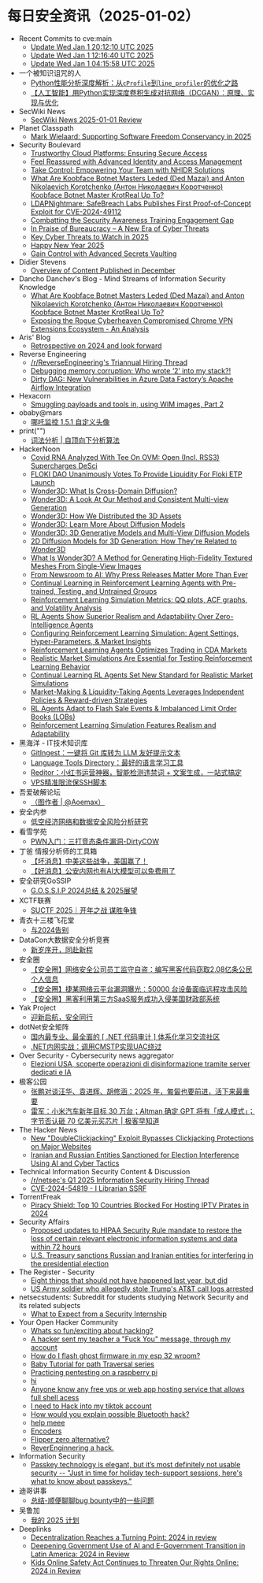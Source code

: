 # 每日安全资讯（2025-01-02）

- Recent Commits to cve:main
  - [Update Wed Jan  1 20:12:10 UTC 2025](https://github.com/trickest/cve/commit/4d02280ad7107a9572aa25a70525f42deaf8712d)
  - [Update Wed Jan  1 12:16:40 UTC 2025](https://github.com/trickest/cve/commit/69a1f2d9b690dccebdad55ef44b3b628174bc357)
  - [Update Wed Jan  1 04:15:58 UTC 2025](https://github.com/trickest/cve/commit/a81d9c04007b4951fd7d1d0118aba8ac19da5f90)
- 一个被知识诅咒的人
  - [Python性能分析深度解析：从`cProfile`到`line_profiler`的优化之路](https://blog.csdn.net/nokiaguy/article/details/144866251)
  - [【人工智能】用Python实现深度卷积生成对抗网络（DCGAN）：原理、实现与优化](https://blog.csdn.net/nokiaguy/article/details/144866229)
- SecWiki News
  - [SecWiki News 2025-01-01 Review](http://www.sec-wiki.com/?2025-01-01)
- Planet Classpath
  - [Mark Wielaard: Supporting Software Freedom Conservancy in 2025](https://gnu.wildebeest.org/blog/mjw/2025/01/01/supporting-software-freedom-conservancy-in-2025/)
- Security Boulevard
  - [Trustworthy Cloud Platforms: Ensuring Secure Access](https://securityboulevard.com/2025/01/trustworthy-cloud-platforms-ensuring-secure-access/)
  - [Feel Reassured with Advanced Identity and Access Management](https://securityboulevard.com/2025/01/feel-reassured-with-advanced-identity-and-access-management/)
  - [Take Control: Empowering Your Team with NHIDR Solutions](https://securityboulevard.com/2025/01/take-control-empowering-your-team-with-nhidr-solutions/)
  - [What Are Koobface Botnet Masters Leded (Ded Mazai) and Anton Nikolaevich Korotchenko (Антон Николаевич Коротченко) Koobface Botnet Master KrotReal Up To?](https://securityboulevard.com/2025/01/what-are-koobface-botnet-masters-leded-ded-mazai-and-anton-nikolaevich-korotchenko-%d0%b0%d0%bd%d1%82%d0%be%d0%bd-%d0%bd%d0%b8%d0%ba%d0%be%d0%bb%d0%b0%d0%b5%d0%b2%d0%b8%d1%87-%d0%ba%d0%be%d1%80/)
  - [LDAPNightmare: SafeBreach Labs Publishes First Proof-of-Concept Exploit for CVE-2024-49112](https://securityboulevard.com/2025/01/ldapnightmare-safebreach-labs-publishes-first-proof-of-concept-exploit-for-cve-2024-49112/)
  - [Combatting the Security Awareness Training Engagement Gap](https://securityboulevard.com/2025/01/combatting-the-security-awareness-training-engagement-gap/)
  - [In Praise of Bureaucracy – A New Era of Cyber Threats](https://securityboulevard.com/2025/01/in-praise-of-bureaucracy-a-new-era-of-cyber-threats/)
  - [Key Cyber Threats to Watch in 2025](https://securityboulevard.com/2025/01/key-cyber-threats-to-watch-in-2025/)
  - [Happy New Year 2025](https://securityboulevard.com/2025/01/happy-new-year-2025/)
  - [Gain Control with Advanced Secrets Vaulting](https://securityboulevard.com/2025/01/gain-control-with-advanced-secrets-vaulting/)
- Didier Stevens
  - [Overview of Content Published in December](https://blog.didierstevens.com/2025/01/01/overview-of-content-published-in-december-9/)
- Dancho Danchev's Blog - Mind Streams of Information Security Knowledge
  - [What Are Koobface Botnet Masters Leded (Ded Mazai) and Anton Nikolaevich Korotchenko (Антон Николаевич Коротченко) Koobface Botnet Master KrotReal Up To?](https://ddanchev.blogspot.com/2025/01/what-are-koobface-botnet-masters-leded.html)
  - [Exposing the Rogue Cyberheaven Compromised Chrome VPN Extensions Ecosystem - An Analysis](https://ddanchev.blogspot.com/2025/01/exposing-rogue-cyberheaven-compromised.html)
- Aris' Blog
  - [Retrospective on 2024 and look forward](https://blog.0xbadc0de.be/archives/521)
- Reverse Engineering
  - [/r/ReverseEngineering's Triannual Hiring Thread](https://www.reddit.com/r/ReverseEngineering/comments/1hqyjtj/rreverseengineerings_triannual_hiring_thread/)
  - [Debugging memory corruption: Who wrote ‘2’ into my stack?!](https://www.reddit.com/r/ReverseEngineering/comments/1hr2ddn/debugging_memory_corruption_who_wrote_2_into_my/)
  - [Dirty DAG: New Vulnerabilities in Azure Data Factory’s Apache Airflow Integration](https://www.reddit.com/r/ReverseEngineering/comments/1hr3czp/dirty_dag_new_vulnerabilities_in_azure_data/)
- Hexacorn
  - [Smuggling payloads and tools in, using WIM images, Part 2](https://www.hexacorn.com/blog/2025/01/01/smuggling-payloads-and-tools-in-using-wim-images-part-2/)
- obaby@mars
  - [哪吒监控 1.5.1 自定义头像](https://h4ck.org.cn/2025/01/18912)
- print("")
  - [词法分析 | 自顶向下分析算法](https://www.o2oxy.cn/4334.html)
- HackerNoon
  - [Covid RNA Analyzed With Tee On OVM: Open (Incl. RSS3) Supercharges DeSci](https://hackernoon.com/covid-rna-analyzed-with-tee-on-ovm-open-incl-rss3-supercharges-desci?source=rss)
  - [FLOKI DAO Unanimously Votes To Provide Liquidity For Floki ETP Launch](https://hackernoon.com/floki-dao-unanimously-votes-to-provide-liquidity-for-floki-etp-launch?source=rss)
  - [Wonder3D: What Is Cross-Domain Diffusion?](https://hackernoon.com/wonder3d-what-is-cross-domain-diffusion?source=rss)
  - [Wonder3D: A Look At Our Method and Consistent Multi-view Generation](https://hackernoon.com/wonder3d-a-look-at-our-method-and-consistent-multi-view-generation?source=rss)
  - [Wonder3D: How We Distributed the 3D Assets](https://hackernoon.com/wonder3d-how-we-distributed-the-3d-assets?source=rss)
  - [Wonder3D: Learn More About Diffusion Models](https://hackernoon.com/wonder3d-learn-more-about-diffusion-models?source=rss)
  - [Wonder3D: 3D Generative Models and Multi-View Diffusion Models](https://hackernoon.com/wonder3d-3d-generative-models-and-multi-view-diffusion-models?source=rss)
  - [2D Diffusion Models for 3D Generation: How They're Related to Wonder3D](https://hackernoon.com/2d-diffusion-models-for-3d-generation-how-theyre-related-to-wonder3d?source=rss)
  - [What Is Wonder3D? A Method for Generating High-Fidelity Textured Meshes From Single-View Images](https://hackernoon.com/what-is-wonder3d-a-method-for-generating-high-fidelity-textured-meshes-from-single-view-images?source=rss)
  - [From Newsroom to AI: Why Press Releases Matter More Than Ever](https://hackernoon.com/from-newsroom-to-ai-why-press-releases-matter-more-than-ever?source=rss)
  - [Continual Learning in Reinforcement Learning Agents with Pre-trained, Testing, and Untrained Groups](https://hackernoon.com/continual-learning-in-reinforcement-learning-agents-with-pre-trained-testing-and-untrained-groups?source=rss)
  - [Reinforcement Learning Simulation Metrics: QQ plots, ACF graphs, and Volatility Analysis](https://hackernoon.com/reinforcement-learning-simulation-metrics-qq-plots-acf-graphs-and-volatility-analysis?source=rss)
  - [RL Agents Show Superior Realism and Adaptability Over Zero-Intelligence Agents](https://hackernoon.com/rl-agents-show-superior-realism-and-adaptability-over-zero-intelligence-agents?source=rss)
  - [Configuring Reinforcement Learning Simulation: Agent Settings, Hyper-Parameters, & Market Insights](https://hackernoon.com/configuring-reinforcement-learning-simulation-agent-settings-hyper-parameters-and-market-insights?source=rss)
  - [Reinforcement Learning Agents Optimizes Trading in CDA Markets](https://hackernoon.com/reinforcement-learning-agents-optimizes-trading-in-cda-markets?source=rss)
  - [Realistic Market Simulations Are Essential for Testing Reinforcement Learning Behavior](https://hackernoon.com/realistic-market-simulations-are-essential-for-testing-reinforcement-learning-behavior?source=rss)
  - [Continual Learning RL Agents Set New Standard for Realistic Market Simulations](https://hackernoon.com/continual-learning-rl-agents-set-new-standard-for-realistic-market-simulations?source=rss)
  - [Market-Making & Liquidity-Taking Agents Leverages Independent Policies & Reward-driven Strategies](https://hackernoon.com/market-making-and-liquidity-taking-agents-leverages-independent-policies-and-reward-driven-strategies?source=rss)
  - [RL Agents Adapt to Flash Sale Events & Imbalanced Limit Order Books (LOBs)](https://hackernoon.com/rl-agents-adapt-to-flash-sale-events-and-imbalanced-limit-order-books-lobs?source=rss)
  - [Reinforcement Learning Simulation Features Realism and Adaptability](https://hackernoon.com/reinforcement-learning-simulation-features-realism-and-adaptability?source=rss)
- 黑海洋 - IT技术知识库
  - [GitIngest：一键将 Git 库转为 LLM 友好提示文本](https://www.upx8.com/4628)
  - [Language Tools Directory：最好的语言学习工具](https://www.upx8.com/4627)
  - [Reditor：小红书运营神器，智能检测违禁词 + 文案生成，一站式搞定](https://www.upx8.com/4626)
  - [VPS精准限流保SSH脚本](https://www.upx8.com/4625)
- 吾爱破解论坛
  - [（图作者 | @Aoemax）](https://mp.weixin.qq.com/s?__biz=MjM5Mjc3MDM2Mw==&mid=2651141546&idx=1&sn=d87a5e3ee516bb88d7dc33271bd12866&chksm=bd50a5fe8a272ce8fb56c9befd249440307bca3d33aa3bd2b4db2fb7b440c517ac5fcf6186f7&scene=58&subscene=0#rd)
- 安全内参
  - [低空经济网络和数据安全风险分析研究](https://mp.weixin.qq.com/s?__biz=MzI4NDY2MDMwMw==&mid=2247513395&idx=1&sn=2093a1d2467f229dec5e9c7bd3c3111e&chksm=ebfaf213dc8d7b05e52169a94a0422ac12d69cef298906cff25a139da8c0c0aaf59e957a7513&scene=58&subscene=0#rd)
- 看雪学苑
  - [PWN入门：三打竞态条件漏洞-DirtyCOW](https://mp.weixin.qq.com/s?__biz=MjM5NTc2MDYxMw==&mid=2458587913&idx=2&sn=98c0e76217bf3df9659f9e697ec2775d&chksm=b18c238386fbaa95240d646e4dd53c0b5349a023b47590b174b1ac0717f14609242a7e933442&scene=58&subscene=0#rd)
- 丁爸 情报分析师的工具箱
  - [【坏消息】中美这些战争，美国赢了！](https://mp.weixin.qq.com/s?__biz=MzI2MTE0NTE3Mw==&mid=2651148365&idx=1&sn=1d0ea8ab8842c2ab0336b78cb606b2d8&chksm=f1af2777c6d8ae61a9aa348d57bf9b7efce917c6889de0379906af7d99f7f52ee181036135f8&scene=58&subscene=0#rd)
  - [【好消息】公安内网也有AI大模型可以免费用了](https://mp.weixin.qq.com/s?__biz=MzI2MTE0NTE3Mw==&mid=2651148365&idx=2&sn=caaa4350dd5d2eb16b26ab397e483e77&chksm=f1af2777c6d8ae615dbee532bb717fa1981508e8808d645f508465c0fd6bc02b548459bc8e66&scene=58&subscene=0#rd)
- 安全研究GoSSIP
  - [G.O.S.S.I.P 2024总结 & 2025展望](https://mp.weixin.qq.com/s?__biz=Mzg5ODUxMzg0Ng==&mid=2247499506&idx=1&sn=11dac152cf553dfa47f6ad720da37f7a&chksm=c063d02bf714593d96668fb26152c8b7ccf0973eb1f849352454ea3479ce1959b4315252d080&scene=58&subscene=0#rd)
- XCTF联赛
  - [SUCTF 2025｜开年之战 谋胜争锋](https://mp.weixin.qq.com/s?__biz=MjM5NDU3MjExNw==&mid=2247515461&idx=1&sn=7311261e7b6de7b448c166602cbb0cd1&chksm=a6874f7f91f0c669b1ec751c0941fd2e55bb09d1d0e5c2bdd216f4915ddc9100947837c1e81e&scene=58&subscene=0#rd)
- 青衣十三楼飞花堂
  - [与2024告别](https://mp.weixin.qq.com/s?__biz=MzUzMjQyMDE3Ng==&mid=2247487840&idx=1&sn=263bdd975bc4e9ed011829cfbae7c8cc&chksm=fab2d25fcdc55b4912efd72b424ef98bb96107e32a845fd36ca96cb0c72da1c9beefab03b109&scene=58&subscene=0#rd)
- DataCon大数据安全分析竞赛
  - [新岁序开，同赴新程](https://mp.weixin.qq.com/s?__biz=MzU5Njg1NzMyNw==&mid=2247488886&idx=1&sn=a9ae3bbaf7b364068b6b5173597936d5&chksm=fe5d0df6c92a84e0368ba438ac757c4765e111684cc1cd1912a9de7bbe986f0770ec744c6828&scene=58&subscene=0#rd)
- 安全圈
  - [【安全圈】网络安全公司员工监守自盗：编写黑客代码窃取2.08亿条公民个人信息](https://mp.weixin.qq.com/s?__biz=MzIzMzE4NDU1OQ==&mid=2652067069&idx=1&sn=f3c972e235871147200f79b82f689d25&chksm=f36e78bdc419f1ab42ec98da278df4f6f124b2b86880515fcb71d4cef02e5c06c598dc7c04b4&scene=58&subscene=0#rd)
  - [【安全圈】捷某网络云平台漏洞曝光：50000 台设备面临远程攻击风险](https://mp.weixin.qq.com/s?__biz=MzIzMzE4NDU1OQ==&mid=2652067069&idx=2&sn=516425f9b9c6da18a71ed20d3b724b4b&chksm=f36e78bdc419f1ab97757c972a051093c0e7061dbe95232d3b05c5655baab57d351000e98b8d&scene=58&subscene=0#rd)
  - [【安全圈】黑客利用第三方SaaS服务成功入侵美国财政部系统](https://mp.weixin.qq.com/s?__biz=MzIzMzE4NDU1OQ==&mid=2652067069&idx=3&sn=bd0876c49c1d286c84408344ea9a8bc8&chksm=f36e78bdc419f1abc5a9eeea0d3b371b020c63cc85d3ee2cfe748cedf2bfd63ac4dad00f6412&scene=58&subscene=0#rd)
- Yak Project
  - [迎新启航，安全同行](https://mp.weixin.qq.com/s?__biz=Mzk0MTM4NzIxMQ==&mid=2247527350&idx=1&sn=a5f8bd82c445284bcce2664aba951519&chksm=c2d11712f5a69e04e9feb06d79cc25e2c6e174780d59baf6e4fa2dbbd76cd27f5f1110acfa9a&scene=58&subscene=0#rd)
- dotNet安全矩阵
  - [国内最专业、最全面的 [ .NET 代码审计 ] 体系化学习交流社区](https://mp.weixin.qq.com/s?__biz=MzUyOTc3NTQ5MA==&mid=2247497863&idx=2&sn=0b8465f82f79a3a528f2200d44924faf&chksm=fa59566acd2edf7c8f33746fd3bbef408a7a42391261bb63e8b6e64df0c55ff10942fb846071&scene=58&subscene=0#rd)
  - [.NET内网实战：调用CMSTP实现UAC绕过](https://mp.weixin.qq.com/s?__biz=MzUyOTc3NTQ5MA==&mid=2247497863&idx=3&sn=1363e5a039d1596f3fc68583a43d1e94&chksm=fa59566acd2edf7cf406758a06558421d74c434531b358be50dd4d99f95c955540d825f769e0&scene=58&subscene=0#rd)
- Over Security - Cybersecurity news aggregator
  - [Elezioni USA, scoperte operazioni di disinformazione tramite server dedicati e IA](https://www.insicurezzadigitale.com/elezioni-usa-scoperte-operazioni-di-disinformazione-tramite-server-dedicati-e-ia/)
- 极客公园
  - [张鹏对谈汪华、袁进辉、胡修涵：2025 年，匍匐也要前进，活下来最重要](https://mp.weixin.qq.com/s?__biz=MTMwNDMwODQ0MQ==&mid=2653071429&idx=1&sn=d7ffa73f5f453a43d15bb3c2becdfeda&chksm=7e57d5f349205ce5ec10d4611718cad11d9d89e027c7a73f3f4e121b737d94d16331f89ddaf6&scene=58&subscene=0#rd)
  - [雷军：小米汽车新年目标 30 万台；Altman 确定 GPT 将有「成人模式」；字节否认砸 70 亿美元买芯片 | 极客早知道](https://mp.weixin.qq.com/s?__biz=MTMwNDMwODQ0MQ==&mid=2653071422&idx=1&sn=7884ffee5a6a7e4308eeb97904caaada&chksm=7e57d58849205c9e77dadadcd11026b27f5017e1607d0de39bff7345e3ba37ca6633e0f61efc&scene=58&subscene=0#rd)
- The Hacker News
  - [New "DoubleClickjacking" Exploit Bypasses Clickjacking Protections on Major Websites](https://thehackernews.com/2025/01/new-doubleclickjacking-exploit-bypasses.html)
  - [Iranian and Russian Entities Sanctioned for Election Interference Using AI and Cyber Tactics](https://thehackernews.com/2025/01/iranian-and-russian-entities-sanctioned.html)
- Technical Information Security Content & Discussion
  - [/r/netsec's Q1 2025 Information Security Hiring Thread](https://www.reddit.com/r/netsec/comments/1hrdco6/rnetsecs_q1_2025_information_security_hiring/)
  - [CVE-2024-54819 - I Librarian SSRF](https://www.reddit.com/r/netsec/comments/1hr9u9r/cve202454819_i_librarian_ssrf/)
- TorrentFreak
  - [Piracy Shield: Top 10 Countries Blocked For Hosting IPTV Pirates in 2024](https://torrentfreak.com/piracy-shield-top-10-countries-blocked-for-hosting-iptv-pirates-2024-250101/)
- Security Affairs
  - [Proposed updates to HIPAA Security Rule mandate to restore the loss of certain relevant electronic information systems and data within 72 hours](https://securityaffairs.com/172518/breaking-news/hhs-updates-hipaa-security-rule.html)
  - [U.S. Treasury sanctions Russian and Iranian entities for interfering in the presidential election](https://securityaffairs.com/172520/laws-and-regulations/u-s-treasury-sanctioned-russia-and-iran-entities-for-disinformation.html)
- The Register - Security
  - [Eight things that should not have happened last year, but did](https://go.theregister.com/feed/www.theregister.com/2025/01/01/opinion_column_tech_fails_2024/)
  - [US Army soldier who allegedly stole Trump's AT&amp;T call logs arrested](https://go.theregister.com/feed/www.theregister.com/2025/01/01/us_army_soldier_att_call_logs/)
- netsecstudents: Subreddit for students studying Network Security and its related subjects
  - [What to Expect from a Security Internship](https://www.reddit.com/r/netsecstudents/comments/1hqubc7/what_to_expect_from_a_security_internship/)
- Your Open Hacker Community
  - [Whats so fun/exciting about hacking?](https://www.reddit.com/r/HowToHack/comments/1hr1vmk/whats_so_funexciting_about_hacking/)
  - [A hacker sent my teacher a "Fuck You" message, through my account](https://www.reddit.com/r/HowToHack/comments/1hqroyj/a_hacker_sent_my_teacher_a_fuck_you_message/)
  - [How do I flash ghost firmware in my esp 32 wroom?](https://www.reddit.com/r/HowToHack/comments/1hr7gxc/how_do_i_flash_ghost_firmware_in_my_esp_32_wroom/)
  - [Baby Tutorial for path Traversal series](https://www.reddit.com/r/HowToHack/comments/1hr6xta/baby_tutorial_for_path_traversal_series/)
  - [Practicing pentesting on a raspberry pi](https://www.reddit.com/r/HowToHack/comments/1hr654k/practicing_pentesting_on_a_raspberry_pi/)
  - [hi](https://www.reddit.com/r/HowToHack/comments/1hr5hme/hi/)
  - [Anyone know any free vps or web app hosting service that allows full shell acess](https://www.reddit.com/r/HowToHack/comments/1hr985d/anyone_know_any_free_vps_or_web_app_hosting/)
  - [I need to Hack into my tiktok account](https://www.reddit.com/r/HowToHack/comments/1hre18f/i_need_to_hack_into_my_tiktok_account/)
  - [How would you explain possible Bluetooth hack?](https://www.reddit.com/r/HowToHack/comments/1hr85a7/how_would_you_explain_possible_bluetooth_hack/)
  - [help meee](https://www.reddit.com/r/HowToHack/comments/1hr3wro/help_meee/)
  - [Encoders](https://www.reddit.com/r/HowToHack/comments/1hqshsp/encoders/)
  - [Flipper zero alternative?](https://www.reddit.com/r/HowToHack/comments/1hqztm1/flipper_zero_alternative/)
  - [ReverEnginnering a hack.](https://www.reddit.com/r/HowToHack/comments/1hqrkan/reverenginnering_a_hack/)
- Information Security
  - [Passkey technology is elegant, but it’s most definitely not usable security -- "Just in time for holiday tech-support sessions, here's what to know about passkeys."](https://www.reddit.com/r/Information_Security/comments/1hrcek2/passkey_technology_is_elegant_but_its_most/)
- 迪哥讲事
  - [总结-顺便聊聊bug bounty中的一些问题](https://mp.weixin.qq.com/s?__biz=MzIzMTIzNTM0MA==&mid=2247496725&idx=1&sn=9645163bad10d82e16954633226026b6&chksm=e8a5fe76dfd27760ae3201588046a43950615658ab9d1441a80c3c3a81161a7f203680d4e7a2&scene=58&subscene=0#rd)
- 吴鲁加
  - [我的 2025 计划](https://mp.weixin.qq.com/s?__biz=Mzg5NDY4ODM1MA==&mid=2247485120&idx=1&sn=3a4431250b74b0b22c660669bb16ce43&chksm=c01a8bf1f76d02e7c65ef299b6120467ad2c68a88514a7a4e37f95d34cbd234bb318be918e69&scene=58&subscene=0#rd)
- Deeplinks
  - [Decentralization Reaches a Turning Point: 2024 in review](https://www.eff.org/deeplinks/2024/12/decentralization-reaches-turning-point-2024-review)
  - [Deepening Government Use of AI and E-Government Transition in Latin America: 2024 in Review](https://www.eff.org/deeplinks/2024/12/deepening-government-use-ai-and-e-government-transition-latin-america-2024-review)
  - [Kids Online Safety Act Continues to Threaten Our Rights Online: 2024 in Review](https://www.eff.org/deeplinks/2024/12/kids-online-safety-act-continues-threaten-our-rights-online-year-review-2024)
